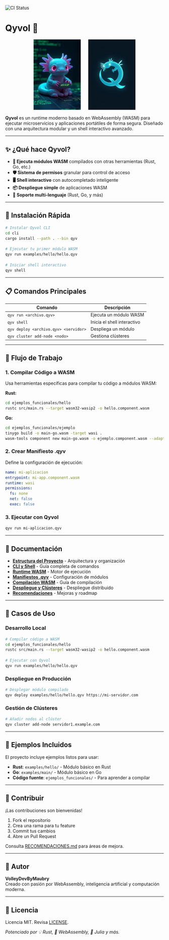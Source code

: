 ![CI Status](https://github.com/maubry-ortega/Qyvol/actions/workflows/rust-ci.yml/badge.svg)

# Qyvol 🚀

<div align="center">
  <img src="assets/axi.png" alt="Mascota Axi" width="150" style="margin-right: 20px;"/>
  <img src="assets/qyvol-logo.png" alt="Logo Qyvol" width="150"/>
</div>

**Qyvol** es un runtime moderno basado en WebAssembly (WASM) para ejecutar microservicios y aplicaciones portátiles de forma segura. Diseñado con una arquitectura modular y un shell interactivo avanzado.

---

## ✨ ¿Qué hace Qyvol?

- **🚀 Ejecuta módulos WASM** compilados con otras herramientas (Rust, Go, etc.)
- **🛡️ Sistema de permisos** granular para control de acceso
- **🖥️ Shell interactivo** con autocompletado inteligente
- **📦 Despliegue simple** de aplicaciones WASM
- **🔧 Soporte multi-lenguaje** (Rust, Go, y más)

---

## 🚀 Instalación Rápida

```bash
# Instalar Qyvol CLI
cd cli
cargo install --path . --bin qyv

# Ejecutar tu primer módulo WASM
qyv run examples/hello/hello.qyv

# Iniciar shell interactivo
qyv shell
```

---

## 📋 Comandos Principales

| Comando | Descripción |
|---------|-------------|
| `qyv run <archivo.qyv>` | Ejecuta un módulo WASM |
| `qyv shell` | Inicia el shell interactivo |
| `qyv deploy <archivo.qyv> <servidor>` | Despliega un módulo |
| `qyv cluster add-node <nodo>` | Gestiona clústeres |

---

## 🔧 Flujo de Trabajo

### 1. Compilar Código a WASM
Usa herramientas específicas para compilar tu código a módulos WASM:

**Rust:**
```bash
cd ejemplos_funcionales/hello
rustc src/main.rs --target wasm32-wasip2 -o hello.component.wasm
```

**Go:**
```bash
cd ejemplos_funcionales/ejemplo
tinygo build -o main-go.wasm -target wasi .
wasm-tools component new main-go.wasm -o ejemplo.component.wasm --adapt wasi-adapter.wasm
```

### 2. Crear Manifiesto .qyv
Define la configuración de ejecución:

```yaml
name: mi-aplicacion
entrypoint: mi-app.component.wasm
runtime: wasi
permissions:
  fs: none
  net: false
  exec: false
```

### 3. Ejecutar con Qyvol
```bash
qyv run mi-aplicacion.qyv
```

---

## 📖 Documentación

- **[Estructura del Proyecto](docs/ESTRUTURA.md)** - Arquitectura y organización
- **[CLI y Shell](docs/CLI.md)** - Guía completa de comandos
- **[Runtime WASM](docs/RUNTIME.md)** - Motor de ejecución
- **[Manifiestos .qyv](docs/MANIFESTOS.md)** - Configuración de módulos
- **[Compilación WASM](docs/COMPILACION.md)** - Guía de compilación
- **[Despliegue y Clústeres](docs/DESPLIEGUE.md)** - Despliegue distribuido
- **[Recomendaciones](docs/RECOMENDACIONES.md)** - Mejoras y roadmap

---

## 🎯 Casos de Uso

### Desarrollo Local
```bash
# Compilar código a WASM
cd ejemplos_funcionales/hello
rustc src/main.rs --target wasm32-wasip2 -o hello.component.wasm

# Ejecutar con Qyvol
qyv run examples/hello/hello.qyv
```

### Despliegue en Producción
```bash
# Desplegar módulo compilado
qyv deploy examples/hello/hello.qyv https://mi-servidor.com
```

### Gestión de Clústeres
```bash
# Añadir nodos al clúster
qyv cluster add-node servidor1.example.com
```

---

## 🧪 Ejemplos Incluidos

El proyecto incluye ejemplos listos para usar:

- **Rust**: `examples/hello/` - Módulo básico en Rust
- **Go**: `examples/main/` - Módulo básico en Go
- **Código fuente**: `ejemplos_funcionales/` - Para aprender a compilar

---

## 🤝 Contribuir

¡Las contribuciones son bienvenidas! 

1. Fork el repositorio
2. Crea una rama para tu feature
3. Commit tus cambios
4. Abre un Pull Request

Consulta [RECOMENDACIONES.md](docs/RECOMENDACIONES.md) para áreas de mejora.

---

## 🧙 Autor

**VolleyDevByMaubry**  
Creado con pasión por WebAssembly, inteligencia artificial y computación moderna.

---

## 📜 Licencia

Licencia MIT. Revisa [LICENSE](LICENSE).

_Potenciado por 💡 Rust, 🚀 WebAssembly, 🧠 Julia y más._
